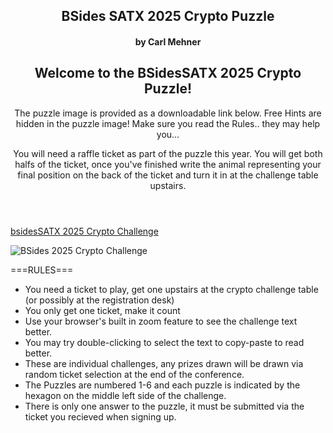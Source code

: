 <article markdown="1">

<header markdown="1">

# BSides SATX 2025 Crypto Puzzle

#### by Carl Mehner

## Welcome to the BSidesSATX 2025 Crypto Puzzle!

The puzzle image is provided as a downloadable link below.
Free Hints are hidden in the puzzle image! Make sure you read the Rules.. they may help you…

You will need a raffle ticket as part of the puzzle this year. You will get both halfs of the ticket, once you've finished write the animal representing your final position on the back of the ticket and turn it in at the challenge table upstairs.


</header>

[bsidesSATX 2025 Crypto Challenge](https://www.cem.me/art/bsides25.pdf)

![BSides 2025 Crypto Challenge](https://www.cem.me/art/bsides25.png "BSides 2025 Crypto Challenge")

<article>
  
===RULES===

- You need a ticket to play, get one upstairs at the crypto challenge table (or possibly at the registration desk)
- You only get one ticket, make it count
- Use your browser's built in zoom feature to see the challenge text better.
- You may try double-clicking to select the text to copy-paste to read better.
- These are individual challenges, any prizes drawn will be drawn via random ticket selection at the end of the conference.
- The Puzzles are numbered 1-6 and each puzzle is indicated by the hexagon on the middle left side of the challenge.
- There is only one answer to the puzzle, it must be submitted via the ticket you recieved when signing up.

</article>

</article>
